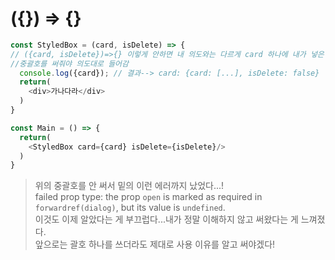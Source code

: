 # ({}) => {}
```javascript
const StyledBox = (card, isDelete) => { 
// ({card, isDelete})=>{} 이렇게 안하면 내 의도와는 다르게 card 하나에 내가 넣은 props가 다 들어간다...!
//중괄호를 써줘야 의도대로 들어감
  console.log({card}); // 결과--> card: {card: [...], isDelete: false}
  return(
    <div>가나다라</div>
  )
}

const Main = () => {
  return(
    <StyledBox card={card} isDelete={isDelete}/>
  )
}

```

> 위의 중괄호를 안 써서 밑의 이런 에러까지 났었다...!<br/>
>failed prop type: the prop `open` is marked as required in `forwardref(dialog)`, but its value is `undefined`.<br/>
>이것도 이제 알았다는 게 부끄럽다...내가 정말 이해하지 않고 써왔다는 게 느껴졌다.<br/>
>앞으로는 괄호 하나를 쓰더라도 제대로 사용 이유를 알고 써야겠다!
